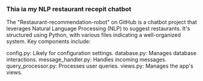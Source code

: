 ### Thia ia my NLP restaurant recepit chatbot

The "Restaurant-recommendation-robot" on GitHub is a chatbot project that leverages Natural Language Processing (NLP) to suggest restaurants. It's structured using Python, with various files indicating a well-organized system. Key components include:

config.py: Likely for configuration settings.
database.py: Manages database interactions.
message_handler.py: Handles incoming messages.
query_processor.py: Processes user queries.
views.py: Manages the app's views.
